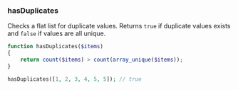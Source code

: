 ### hasDuplicates
Checks a flat list for duplicate values. Returns `true` if duplicate values exists and `false` if values are all unique.

```php
function hasDuplicates($items)
{
    return count($items) > count(array_unique($items));
}
```

```php
hasDuplicates([1, 2, 3, 4, 5, 5]); // true
```
